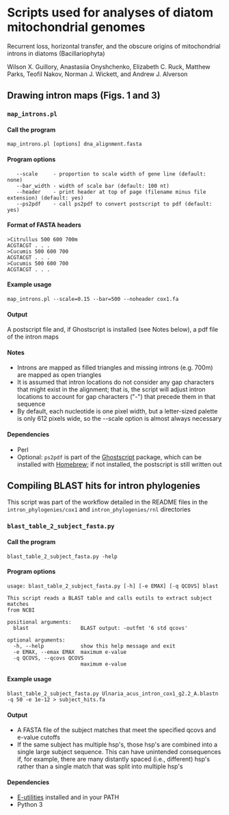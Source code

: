 # Scripts used for analyses of diatom mitochondrial genomes

Recurrent loss, horizontal transfer, and the obscure origins of mitochondrial introns in diatoms (Bacillariophyta)

Wilson X. Guillory, Anastasiia Onyshchenko, Elizabeth C. Ruck, Matthew Parks, Teofil Nakov, Norman J. Wickett, and Andrew J. Alverson

## Drawing intron maps (Figs. 1 and 3)
### `map_introns.pl`

#### Call the program
`map_introns.pl [options] dna_alignment.fasta`

#### Program options
```
   --scale     - proportion to scale width of gene line (default: none)
   --bar_width - width of scale bar (default: 100 nt)
   --header    - print header at top of page (filename minus file extension) (default: yes)
   --ps2pdf    - call ps2pdf to convert postscript to pdf (default: yes)
```

#### Format of FASTA headers
```
>Citrullus 500 600 700m
ACGTACGT . . . 
>Cucumis 500 600 700
ACGTACGT . . . 
>Cucumis 500 600 700
ACGTACGT . . . 
```

#### Example usage
`map_introns.pl --scale=0.15 --bar=500 --noheader cox1.fa`

#### Output
A postscript file and, if Ghostscript is installed (see Notes below), a pdf file of the intron maps

#### Notes
- Introns are mapped as filled triangles and missing introns (e.g. 700m) are mapped as open triangles
- It is assumed that intron locations do not consider any gap characters that might exist in the alignment; that is, the script will adjust intron locations to account for gap characters ("-") that precede them in that sequence
- By default, each nucleotide is one pixel width, but a letter-sized palette is only 612 pixels wide, so the --scale option is almost always necessary

#### Dependencies
- Perl
- Optional: `ps2pdf` is part of the [Ghostscript](https://www.ghostscript.com/) package, which can be installed with [Homebrew](https://brew.sh/); if not installed, the postscript is still written out

## Compiling BLAST hits for intron phylogenies
This script was part of the workflow detailed in the README files in the `intron_phylogenies/cox1` and `intron_phylogenies/rnl` directories

### `blast_table_2_subject_fasta.py`

#### Call the program
`blast_table_2_subject_fasta.py -help`

#### Program options
```
usage: blast_table_2_subject_fasta.py [-h] [-e EMAX] [-q QCOVS] blast

This script reads a BLAST table and calls eutils to extract subject matches
from NCBI

positional arguments:
  blast                 BLAST output: -outfmt '6 std qcovs'

optional arguments:
  -h, --help            show this help message and exit
  -e EMAX, --emax EMAX  maximum e-value
  -q QCOVS, --qcovs QCOVS
                        maximum e-value
```

#### Example usage
`blast_table_2_subject_fasta.py Ulnaria_acus_intron_cox1_g2.2_A.blastn -q 50 -e 1e-12 > subject_hits.fa`

#### Output
- A FASTA file of the subject matches that meet the specified qcovs and e-value cutoffs
- If the same subject has multiple hsp's, those hsp's are combined into a single large subject sequence. This can have unintended consequences if, for example, there are many distantly spaced (i.e., different) hsp's rather than a single match that was split into multiple hsp's

#### Dependencies
- [E-utilities](https://www.ncbi.nlm.nih.gov/books/NBK179288/) installed and in your PATH
- Python 3